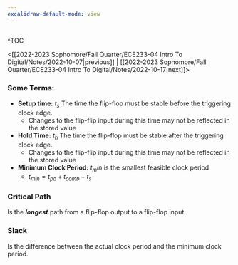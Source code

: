 ```yaml
---
excalidraw-default-mode: view
---
```


```toc

```

^TOC

<[[2022-2023 Sophomore/Fall Quarter/ECE233-04 Intro To Digital/Notes/2022-10-07|previous]] | [[2022-2023 Sophomore/Fall Quarter/ECE233-04 Intro To Digital/Notes/2022-10-17|next]]>

### Some Terms:
- **Setup time:** $t_s$ The time the flip-flop must be stable before the triggering clock edge.
	- Changes to the flip-flip input during this time may not be reflected in the stored value
- **Hold Time:** $t_h$ The time the flip-flop must be stable after the triggering clock edge.
	- Changes to the flip-flip input during this time may not be reflected in the stored value
- **Minimum Clock Period:** $t_min$ is the smallest feasible clock period
	- $t_{min} = t_{pd} + t_{comb} + t_s$


### Critical Path
Is the ***longest*** path from a flip-flop output to a flip-flop input

### Slack
Is the difference between the actual clock period and the minimum clock period.


